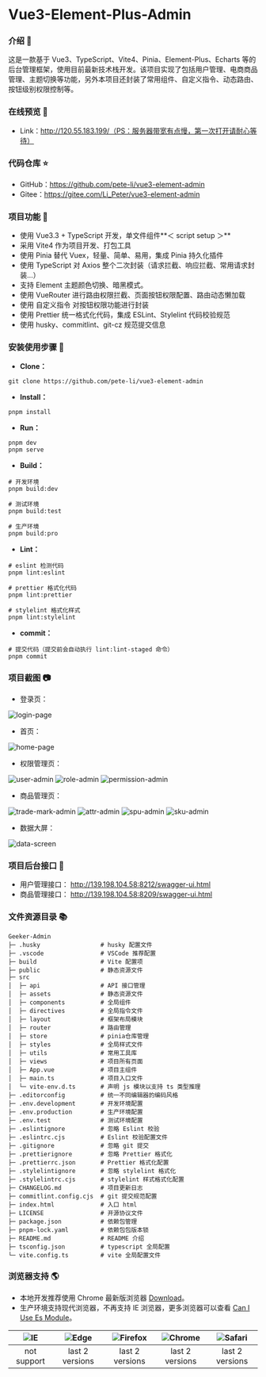 # Vue3-Element-Plus-Admin

### 介绍 📖

这是一款基于 Vue3、TypeScript、Vite4、Pinia、Element-Plus、Echarts 等的后台管理框架，使用目前最新技术栈开发。该项目实现了包括用户管理、电商商品管理、主题切换等功能，另外本项目还封装了常用组件、自定义指令、动态路由、按钮级别权限控制等。

### 在线预览 👀

- Link：http://120.55.183.199/（PS：服务器带宽有点慢，第一次打开请耐心等待）

### 代码仓库 ⭐

- GitHub：https://github.com/pete-li/vue3-element-admin
- Gitee：https://gitee.com/Li_Peter/vue3-element-admin

### 项目功能 🔨

- 使用 Vue3.3 + TypeScript 开发，单文件组件**＜ script setup ＞**
- 采用 Vite4 作为项目开发、打包工具
- 使用 Pinia 替代 Vuex，轻量、简单、易用，集成 Pinia 持久化插件
- 使用 TypeScript 对 Axios 整个二次封装（请求拦截、响应拦截、常用请求封装…）
- 支持 Element 主题颜色切换、暗黑模式。
- 使用 VueRouter 进行路由权限拦截、页面按钮权限配置、路由动态懒加载
- 使用 自定义指令 对按钮权限功能进行封装
- 使用 Prettier 统一格式化代码，集成 ESLint、Stylelint 代码校验规范
- 使用 husky、commitlint、git-cz 规范提交信息

### 安装使用步骤 📔

- **Clone：**

```text
git clone https://github.com/pete-li/vue3-element-admin
```

- **Install：**

```text
pnpm install
```

- **Run：**

```text
pnpm dev
pnpm serve
```

- **Build：**

```text
# 开发环境
pnpm build:dev

# 测试环境
pnpm build:test

# 生产环境
pnpm build:pro
```

- **Lint：**

```text
# eslint 检测代码
pnpm lint:eslint

# prettier 格式化代码
pnpm lint:prettier

# stylelint 格式化样式
pnpm lint:stylelint
```

- **commit：**

```text
# 提交代码（提交前会自动执行 lint:lint-staged 命令）
pnpm commit
```

### 项目截图 📷

- 登录页：

![login-page](https://github.com/pete-li/vue3-element-admin/assets/46208115/54e9746c-58c4-4bfd-af46-8520c95b8215)

- 首页：

![home-page](https://github.com/pete-li/vue3-element-admin/assets/46208115/dab311e1-ff78-4fb8-8bb5-0131440439e9)

- 权限管理页：

![user-admin](https://github.com/pete-li/vue3-element-admin/assets/46208115/1fa03122-8918-4978-8ca3-067f79a21bc3)
![role-admin](https://github.com/pete-li/vue3-element-admin/assets/46208115/e86f5051-c23b-448d-b51b-450999042298)
![permission-admin](https://github.com/pete-li/vue3-element-admin/assets/46208115/2232933f-a349-4aff-ac13-09c7f843a4fb)

- 商品管理页：

![trade-mark-admin](https://github.com/pete-li/vue3-element-admin/assets/46208115/3b8ec35d-8425-4891-923f-5cf7f1d58e37)
![attr-admin](https://github.com/pete-li/vue3-element-admin/assets/46208115/1e29ba43-fd2c-4c30-811f-ff61b12c0b3c)
![spu-admin](https://github.com/pete-li/vue3-element-admin/assets/46208115/007978f5-931a-4c65-9dca-ac9f26478452)
![sku-admin](https://github.com/pete-li/vue3-element-admin/assets/46208115/5929cb1c-0a59-47f2-bc1e-e7ac1dfd8370)

- 数据大屏：

![data-screen](https://github.com/pete-li/vue3-element-admin/assets/46208115/0d002488-aa6c-44e5-b6f8-b4628cf64ff5)

### 项目后台接口 🧩

- 用户管理接口： http://139.198.104.58:8212/swagger-ui.html
- 商品管理接口： http://139.198.104.58:8209/swagger-ui.html

### 文件资源目录 📚

```text
Geeker-Admin
├─ .husky                 # husky 配置文件
├─ .vscode                # VSCode 推荐配置
├─ build                  # Vite 配置项
├─ public                 # 静态资源文件
├─ src
│  ├─ api                 # API 接口管理
│  ├─ assets              # 静态资源文件
│  ├─ components          # 全局组件
│  ├─ directives          # 全局指令文件
│  ├─ layout              # 框架布局模块
│  ├─ router              # 路由管理
│  ├─ store               # pinia仓库管理
│  ├─ styles              # 全局样式文件
│  ├─ utils               # 常用工具库
│  ├─ views               # 项目所有页面
│  ├─ App.vue             # 项目主组件
│  ├─ main.ts             # 项目入口文件
│  └─ vite-env.d.ts       # 声明 js 模块以支持 ts 类型推理
├─ .editorconfig          # 统一不同编辑器的编码风格
├─ .env.development       # 开发环境配置
├─ .env.production        # 生产环境配置
├─ .env.test              # 测试环境配置
├─ .eslintignore          # 忽略 Eslint 校验
├─ .eslintrc.cjs          # Eslint 校验配置文件
├─ .gitignore             # 忽略 git 提交
├─ .prettierignore        # 忽略 Prettier 格式化
├─ .prettierrc.json       # Prettier 格式化配置
├─ .stylelintignore       # 忽略 stylelint 格式化
├─ .stylelintrc.cjs       # stylelint 样式格式化配置
├─ CHANGELOG.md           # 项目更新日志
├─ commitlint.config.cjs  # git 提交规范配置
├─ index.html             # 入口 html
├─ LICENSE                # 开源协议文件
├─ package.json           # 依赖包管理
├─ pnpm-lock.yaml         # 依赖包包版本锁
├─ README.md              # README 介绍
├─ tsconfig.json          # typescript 全局配置
└─ vite.config.ts         # vite 全局配置文件
```

### 浏览器支持 🌎

- 本地开发推荐使用 Chrome 最新版浏览器 [Download](https://www.google.com/intl/zh-CN/chrome/)。
- 生产环境支持现代浏览器，不再支持 IE 浏览器，更多浏览器可以查看 [Can I Use Es Module](https://caniuse.com/?search=ESModule)。

| ![IE](https://i.imgtg.com/2023/04/11/8z7ot.png) | ![Edge](https://i.imgtg.com/2023/04/11/8zr3p.png) | ![Firefox](https://i.imgtg.com/2023/04/11/8zKiU.png) | ![Chrome](https://i.imgtg.com/2023/04/11/8zNrx.png) | ![Safari](https://i.imgtg.com/2023/04/11/8zeGj.png) |
| :---------------------------------------------: | :-----------------------------------------------: | :--------------------------------------------------: | :-------------------------------------------------: | :-------------------------------------------------: |
|                   not support                   |                  last 2 versions                  |                   last 2 versions                    |                   last 2 versions                   |                   last 2 versions                   |
